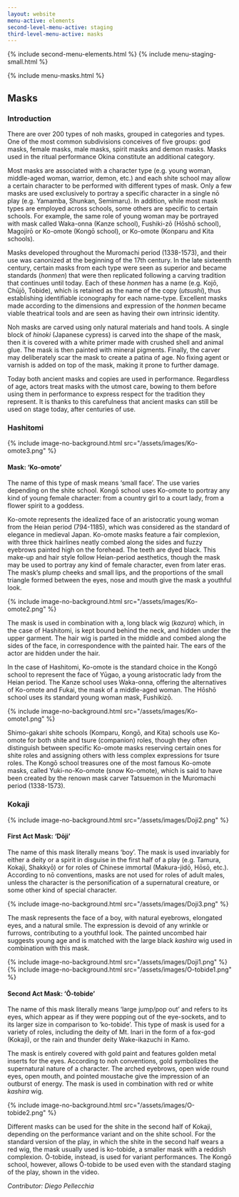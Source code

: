 ```yaml
---
layout: website
menu-active: elements
second-level-menu-active: staging
third-level-menu-active: masks
---
```


{% include second-menu-elements.html %}
{% include menu-staging-small.html %}

<main class="page-content">
<div class="wrapper sidebar-contents">
  <aside class="sidebar-contents__table">
    {% include menu-masks.html %}
  </aside>
  <section class="sidebar-contents__section">
  <div class="text-container">
    <h2 id="Masks">Masks</h2>
    <h3 id="Intro">Introduction</h3>
<p>
There are over 200 types of noh masks, grouped in categories and types. One of the most common subdivisions conceives of five groups: god masks, female masks, male masks, spirit masks and demon masks. Masks used in the ritual performance Okina constitute an additional category. </p>
<p>
Most masks are associated with a character type (e.g. young woman, middle-aged woman, warrior, demon, etc.) and each shite school may allow a certain character to be performed with different types of mask. Only a few masks are used exclusively to portray a specific character in a single nō play (e.g. Yamamba, Shunkan, Semimaru). In addition, while most mask types are employed across schools, some others are specific to certain schools. For example, the same role of young woman may be portrayed with mask called Waka-onna (Kanze school), Fushiki-zō (Hōshō school), Magojirō or Ko-omote (Kongō school), or Ko-omote (Konparu and Kita schools).</p>


<p>Masks developed throughout the Muromachi period (1338-1573), and their use was canonized at the beginning of the 17th century. In the late sixteenth century, certain masks from each type were seen as superior and became standards (<em>honmen</em>) that were then replicated following a carving tradition that continues until today. Each of these <em>honmen</em> has a name (e.g. Kojō, Chūjō, Tobide), which is retained as the name of the copy (<em>utsushi</em>), thus establishing identifiable iconography for each name-type. Excellent masks made according to the dimensions and expression of the <em>honmen</em> became viable theatrical tools and are seen as having their own intrinsic identity. </p>

<p>Noh masks are carved using only natural materials and hand tools. A single block of <em>hinoki</em> (Japanese cypress) is carved into the shape of the mask, then it is covered with a white primer made with crushed shell and animal glue. The mask is then painted with mineral pigments. Finally, the carver may deliberately scar the mask to create a patina of age. No fixing agent or varnish is added on top of the mask, making it prone to further damage.</p>

<p>Today both ancient masks and copies are used in performance. Regardless of age, actors treat masks with the utmost care, bowing to them before using them in performance to express respect for the tradition they represent. It is thanks to this carefulness that ancient masks can still be used on stage today, after centuries of use.</p>

<h3 id="Hashitomi">Hashitomi</h3>
{% include image-no-background.html src="/assets/images/Ko-omote3.png" %}
<h4>Mask: ‘Ko-omote’</h4>
<p>The name of this type of mask means ‘small face’. The use varies depending on the shite school. Kongō school uses Ko-omote to portray any kind of young female character: from a country girl to a court lady, from a flower spirit to a goddess. </p>

<p>Ko-omote represents the idealized face of an aristocratic young woman from the Heian period (794-1185), which was considered as the standard of elegance in medieval Japan. Ko-omote masks feature a fair complexion, with three thick hairlines neatly combed along the sides and fuzzy eyebrows painted high on the forehead. The teeth are dyed black. This make-up and hair style follow Heian-period aesthetics, though the mask may be used to portray any kind of female character, even from later eras. The mask’s plump cheeks and small lips, and the proportions of the small triangle formed between the eyes, nose and mouth give the mask a youthful look. </p>

{% include image-no-background.html src="/assets/images/Ko-omote2.png" %}

<p>The mask is used in combination with a, long black wig (<em>kazura</em>) which, in the case of Hashitomi, is kept bound behind the neck, and hidden under the upper garment. The hair wig is parted in the middle and combed along the sides of the face, in correspondence with the painted hair. The ears of the actor are hidden under the hair.</p>

<p>In the case of Hashitomi, Ko-omote is the standard choice in the Kongō school to represent the face of Yūgao, a young aristocratic lady from the Heian period. The Kanze school uses Waka-onna, offering the alternatives of Ko-omote and Fukai, the mask of a middle-aged woman. The Hōshō school uses its standard young woman mask, Fushikizō.</p>
{% include image-no-background.html src="/assets/images/Ko-omote1.png" %}
<p>Shimo-gakari shite schools (Komparu, Kongō, and Kita) schools use Ko-omote for both shite and tsure (companion) roles, though they often distinguish between specific Ko-omote masks reserving certain ones for shite roles and assigning others with less complex expressions for tsure roles. The Kongō school treasures one of the most famous Ko-omote masks, called Yuki-no-Ko-omote (snow Ko-omote), which is said to have been created by the renown mask carver Tatsuemon in the Muromachi period (1338-1573).</p>

<h3 id="Kokaji">Kokaji</h3>
{% include image-no-background.html src="/assets/images/Doji2.png" %}

<h4>First Act Mask: ‘Dōji’</h4>

<p>The name of this mask literally means ‘boy’. The mask is used invariably for either a deity or a spirit in disguise in the first half of a play (e.g. Tamura, Kokaji, Shakkyō) or for roles of Chinese immortal (Makura-jidō, Hōsō, etc.). According to nō conventions, masks are not used for roles of adult males, unless the character is the personification of a supernatural creature, or some other kind of special character.</p>
{% include image-no-background.html src="/assets/images/Doji3.png" %}
<p>The mask represents the face of a boy, with natural eyebrows, elongated eyes, and a natural smile. The expression is devoid of any wrinkle or furrows, contributing to a youthful look. The painted uncombed hair suggests young age and is matched with the large black <em>kashira</em> wig used in combination with this mask.</p>
{% include image-no-background.html src="/assets/images/Doji1.png" %}
{% include image-no-background.html src="/assets/images/O-tobide1.png" %}
<h4>Second Act Mask: ‘Ō-tobide’</h4>

<p>The name of this mask literally means ‘large jump/pop out’ and refers to its eyes, which appear as if they were popping out of the eye-sockets, and to its larger size in comparison to ‘ko-tobide’. This type of mask is used for a variety of roles, including the deity of Mt. Inari in the form of a fox-god (Kokaji), or the rain and thunder deity Wake-ikazuchi in Kamo.</p>

<p>The mask is entirely covered with gold paint and features golden metal inserts for the eyes. According to noh conventions, gold symbolizes the supernatural nature of a character. The arched eyebrows, open wide round eyes, open mouth, and pointed moustache give the impression of an outburst of energy. The mask is used in combination with red or white <em>kashira</em> wig.</p>

{% include image-no-background.html src="/assets/images/O-tobide2.png" %}

<p>Different masks can be used for the shite in the second half of Kokaji, depending on the performance variant and on the shite school. For the standard version of the play, in which the shite in the second half wears a red wig, the mask usually used is ko-tobide, a smaller mask with a reddish complexion. Ō-tobide, instead, is used for variant performances. The Kongō school, however, allows Ō-tobide to be used even with the standard staging of the play, shown in the video.</p>

<p><em>Contributor: Diego Pellecchia</em></p>

</div>
</section>
</div>

</main>
